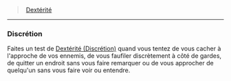 ﻿---
!GenericItem
Name: Discrétion
Id: abilities_dexterity_hd.md#discrétion
ParentLink: abilities_dexterity_hd.md#dextérité
ParentName: Dextérité
NameLevel: 3
Attributes: {}
AttributesDictionary: >+
  {}

---
> [Dextérité](hd_abilities_dexterity.md)

---

### Discrétion

Faites un test de [Dextérité (Discrétion)](hd_abilities_dexterity_discretion.md) quand vous tentez de vous cacher à l'approche de vos ennemis, de vous faufiler discrètement à côté de gardes, de quitter un endroit sans vous faire remarquer ou de vous approcher de quelqu'un sans vous faire voir ou entendre.

